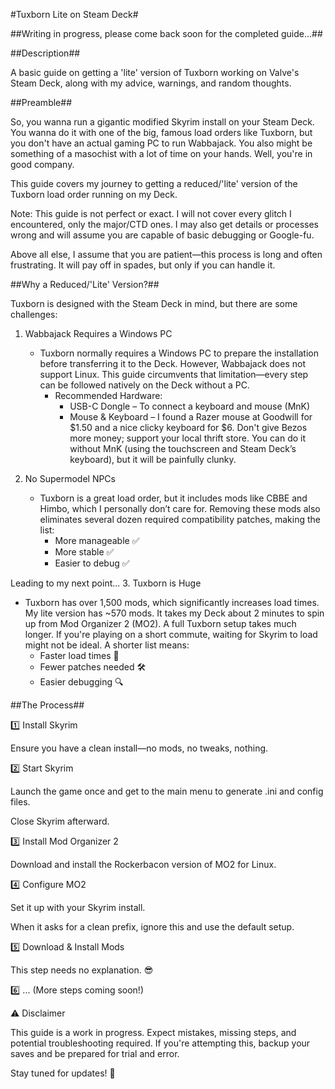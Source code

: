 #Tuxborn Lite on Steam Deck#

##Writing in progress, please come back soon for the completed guide...##

##Description##

A basic guide on getting a 'lite' version of Tuxborn working on Valve's Steam Deck, along with my advice, warnings, and random thoughts.

##Preamble##

So, you wanna run a gigantic modified Skyrim install on your Steam Deck. You wanna do it with one of the big, famous load orders like Tuxborn, but you don't have an actual gaming PC to run Wabbajack. You also might be something of a masochist with a lot of time on your hands. Well, you're in good company.

This guide covers my journey to getting a reduced/'lite' version of the Tuxborn load order running on my Deck.

Note: This guide is not perfect or exact. I will not cover every glitch I encountered, only the major/CTD ones. I may also get details or processes wrong and will assume you are capable of basic debugging or Google-fu.

Above all else, I assume that you are patient—this process is long and often frustrating. It will pay off in spades, but only if you can handle it.

##Why a Reduced/'Lite' Version?##

Tuxborn is designed with the Steam Deck in mind, but there are some challenges:

1. Wabbajack Requires a Windows PC
   - Tuxborn normally requires a Windows PC to prepare the installation before transferring it to the Deck. However, Wabbajack does not support Linux. This guide circumvents that limitation—every step can be followed natively on the Deck without a PC.
     - Recommended Hardware:
       - USB-C Dongle – To connect a keyboard and mouse (MnK)
       - Mouse & Keyboard – I found a Razer mouse at Goodwill for $1.50 and a nice clicky keyboard for $6. Don't give Bezos more money; support your local thrift store. You can do it without MnK (using the touchscreen and Steam Deck’s keyboard), but it will be painfully clunky.

2. No Supermodel NPCs
   - Tuxborn is a great load order, but it includes mods like CBBE and Himbo, which I personally don’t care for. Removing these mods also eliminates several dozen required compatibility patches, making the list:
     - More manageable ✅
     - More stable ✅
     - Easier to debug ✅

Leading to my next point...
3. Tuxborn is Huge
   - Tuxborn has over 1,500 mods, which significantly increases load times. My lite version has ~570 mods. It takes my Deck about 2 minutes to spin up from Mod Organizer 2 (MO2). A full Tuxborn setup takes much longer. If you're playing on a short commute, waiting for Skyrim to load might not be ideal. A shorter list means:
     - Faster load times 🚀
     - Fewer patches needed 🛠️
     - Easier debugging 🔍

##The Process##

1️⃣ Install Skyrim

Ensure you have a clean install—no mods, no tweaks, nothing.

2️⃣ Start Skyrim

Launch the game once and get to the main menu to generate .ini and config files.

Close Skyrim afterward.

3️⃣ Install Mod Organizer 2

Download and install the Rockerbacon version of MO2 for Linux.

4️⃣ Configure MO2

Set it up with your Skyrim install.

When it asks for a clean prefix, ignore this and use the default setup.

5️⃣ Download & Install Mods

This step needs no explanation. 😎

6️⃣ ... (More steps coming soon!)

⚠️ Disclaimer

This guide is a work in progress. Expect mistakes, missing steps, and potential troubleshooting required. If you're attempting this, backup your saves and be prepared for trial and error.

Stay tuned for updates! 🚀
